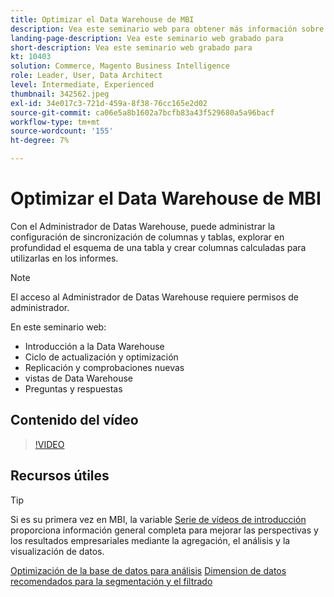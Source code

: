 ```yaml
---
title: Optimizar el Data Warehouse de MBI
description: Vea este seminario web para obtener más información sobre Data Warehouse Manager.
landing-page-description: Vea este seminario web grabado para
short-description: Vea este seminario web grabado para
kt: 10403
solution: Commerce, Magento Business Intelligence
role: Leader, User, Data Architect
level: Intermediate, Experienced
thumbnail: 342562.jpeg
exl-id: 34e017c3-721d-459a-8f38-76cc165e2d02
source-git-commit: ca06e5a8b1602a7bcfb83a43f529680a5a96bacf
workflow-type: tm+mt
source-wordcount: '155'
ht-degree: 7%

---
```


# Optimizar el Data Warehouse de MBI

Con el Administrador de Datas Warehouse, puede administrar la configuración de sincronización de columnas y tablas, explorar en profundidad el esquema de una tabla y crear columnas calculadas para utilizarlas en los informes.

>[!NOTE]
>
>El acceso al Administrador de Datas Warehouse requiere permisos de administrador.

En este seminario web:

- Introducción a la Data Warehouse
- Ciclo de actualización y optimización
- Replicación y comprobaciones nuevas
- vistas de Data Warehouse
- Preguntas y respuestas

## Contenido del vídeo

>[!VIDEO](https://video.tv.adobe.com/v/342562?quality=12&learn=on)

## Recursos útiles

>[!TIP]
>
>Si es su primera vez en MBI, la variable [Serie de vídeos de introducción](https://experienceleague.adobe.com/docs/commerce-learn/tutorials/mbi/introduction/1-overview.html) proporciona información general completa para mejorar las perspectivas y los resultados empresariales mediante la agregación, el análisis y la visualización de datos.

[Optimización de la base de datos para análisis](https://experienceleague.adobe.com/docs/commerce-business-intelligence/mbi/best-practices/data/opt-db-analysis.html)
[Dimension de datos recomendados para la segmentación y el filtrado](https://experienceleague.adobe.com/docs/commerce-business-intelligence/mbi/best-practices/data/segment-filter.html)

